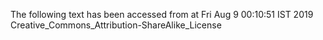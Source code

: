 The following text has been accessed from at Fri Aug 9 00:10:51 IST 2019
Creative_Commons_Attribution-ShareAlike_License
